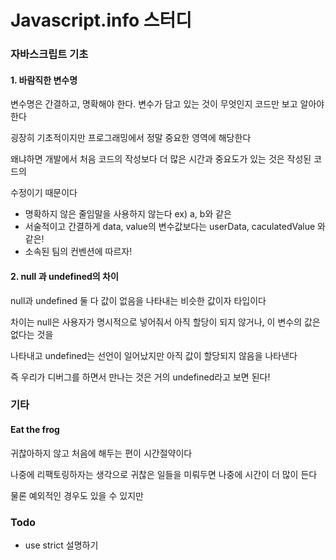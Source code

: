 # Javascript.info 스터디

### 자바스크립트 기초

####  1. 바람직한 변수명

변수명은 간결하고, 명확해야 한다. 변수가 담고 있는 것이 무엇인지 코드만 보고 알아야 한다

굉장히 기초적이지만 프로그래밍에서 정말 중요한 영역에 해당한다

왜냐하면 개발에서 처음 코드의 작성보다 더 많은 시간과 중요도가 있는 것은 작성된 코드의

수정이기 때문이다

- 명확하지 않은 줄임말을 사용하지 않는다 ex) a, b와 같은
- 서술적이고 간결하게 data, value의 변수값보다는 userData, caculatedValue 와 같은!
- 소속된 팀의 컨벤션에 따르자!

#### 2. null 과 undefined의 차이

null과 undefined 둘 다 값이 없음을 나타내는 비슷한 값이자 타입이다

차이는 null은 사용자가 명시적으로 넣어줘서 아직 할당이 되지 않거나, 이 변수의 값은 없다는 것을

나타내고 undefined는 선언이 일어났지만 아직 값이 할당되지 않음을 나타낸다

즉 우리가 디버그를 하면서 만나는 것은 거의 undefined라고 보면 된다!

### 기타

#### Eat the frog

귀찮아하지 않고 처음에 해두는 편이 시간절약이다

나중에 리팩토링하자는 생각으로 귀찮은 일들을 미뤄두면 나중에 시간이 더 많이 든다

물론 예외적인 경우도 있을 수 있지만 



### Todo

- use strict 설명하기